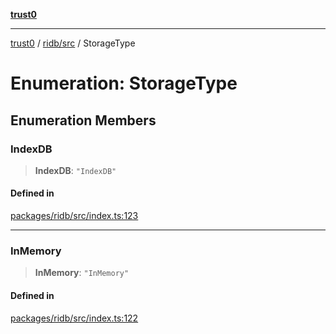 [**trust0**](../../../README.md)

***

[trust0](../../../README.md) / [ridb/src](../README.md) / StorageType

# Enumeration: StorageType

## Enumeration Members

### IndexDB

> **IndexDB**: `"IndexDB"`

#### Defined in

[packages/ridb/src/index.ts:123](https://github.com/elribonazo/RIDB/blob/3b101cf5ca2eabcd74a80186b7e82c33667e1840/packages/ridb/src/index.ts#L123)

***

### InMemory

> **InMemory**: `"InMemory"`

#### Defined in

[packages/ridb/src/index.ts:122](https://github.com/elribonazo/RIDB/blob/3b101cf5ca2eabcd74a80186b7e82c33667e1840/packages/ridb/src/index.ts#L122)
